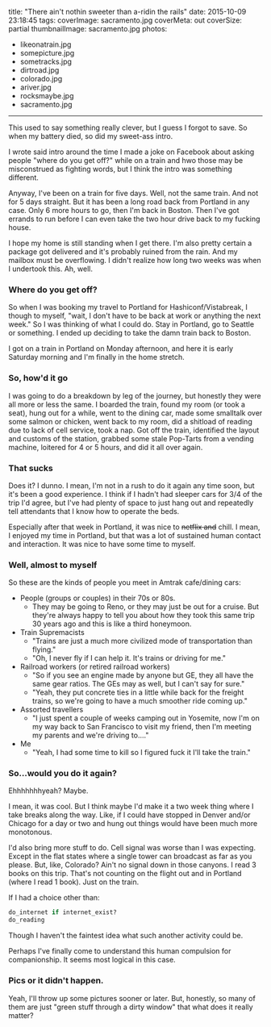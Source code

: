 title: "There ain't nothin sweeter than a-ridin the rails"
date: 2015-10-09 23:18:45
tags:
coverImage: sacramento.jpg
coverMeta: out
coverSize: partial
thumbnailImage: sacramento.jpg
photos:
  - likeonatrain.jpg
  - somepicture.jpg
  - sometracks.jpg
  - dirtroad.jpg
  - colorado.jpg
  - ariver.jpg
  - rocksmaybe.jpg
  - sacramento.jpg
---

This used to say something really clever, but I guess I forgot to save. So when my battery died, so did my sweet-ass intro.

I wrote said intro around the time I made a joke on Facebook about asking people "where do you get off?" while on a train and hwo those may be misconstrued as fighting words, but I think the intro was something different.

Anyway, I've been on a train for five days. Well, not the same train. And not for 5 days straight. But it has been a long road back from Portland in any case. Only 6 more hours to go, then I'm back in Boston. Then I've got errands to run before I can even take the two hour drive back to my fucking house.

I hope my home is still standing when I get there. I'm also pretty certain a package got delivered and it's probably ruined from the rain. And my mailbox must be overflowing. I didn't realize how long two weeks was when I undertook this. Ah, well.

### Where do you get off?

So when I was booking my travel to Portland for Hashiconf/Vistabreak, I though to myself, "wait, I don't have to be back at work or anything the next week." So I was thinking of what I could do. Stay in Portland, go to Seattle or something. I ended up deciding to take the damn train back to Boston.

I got on a train in Portland on Monday afternoon, and here it is early Saturday morning and I'm finally in the home stretch.

### So, how'd it go

I was going to do a breakdown by leg of the journey, but honestly they were all more or less the same. I boarded the train, found my room (or took a seat), hung out for a while, went to the dining car, made some smalltalk over some salmon or chicken, went back to my room, did a shitload of reading due to lack of cell service, took a nap. Got off the train, identified the layout and customs of the station, grabbed some stale Pop-Tarts from a vending machine, loitered for 4 or 5 hours, and did it all over again.

### That sucks

Does it? I dunno. I mean, I'm not in a rush to do it again any time soon, but it's been a good experience. I think if I hadn't had sleeper cars for 3/4 of the trip I'd agree, but I've had plenty of space to just hang out and repeatedly tell attendants that I know how to operate the beds.

Especially after that week in Portland, it was nice to ~~netflix and~~ chill. I mean, I enjoyed my time in Portland, but that was a lot of sustained human contact and interaction. It was nice to have some time to myself.

### Well, almost to myself

So these are the kinds of people you meet in Amtrak cafe/dining cars:

* People (groups or couples) in their 70s or 80s.
    * They may be going to Reno, or they may just be out for a cruise. But they're always happy to tell you about how they took this same trip 30 years ago and this is like a third honeymoon.
* Train Supremacists
    * "Trains are just a much more civilized mode of transportation than flying."
    * "Oh, I never fly if I can help it. It's trains or driving for me."
* Railroad workers (or retired railroad workers)
    * "So if you see an engine made by anyone but GE, they all have the same gear ratios. The GEs may as well, but I can't say for sure."
    * "Yeah, they put concrete ties in a little while back for the freight trains, so we're going to have a much smoother ride coming up."
* Assorted travellers
    * "I just spent a couple of weeks camping out in Yosemite, now I'm on my way back to San Francisco to visit my friend, then I'm meeting my parents and we're driving to...."
* Me
    * "Yeah, I had some time to kill so I figured fuck it I'll take the train."

### So...would you do it again?

Ehhhhhhhyeah? Maybe.

I mean, it was cool. But I think maybe I'd make it a two week thing where I take breaks along the way. Like, if I could have stopped in Denver and/or Chicago for a day or two and hung out things would have been much more monotonous.

I'd also bring more stuff to do. Cell signal was worse than I was expecting. Except in the flat states where a single tower can broadcast as far as you please. But, like, Colorado? Ain't no signal down in those canyons. I read 3 books on this trip. That's not counting on the flight out and in Portland (where I read 1 book). Just on the train.

If I had a choice other than:

```ruby
do_internet if internet_exist?
do_reading
```

Though I haven't the faintest idea what such another activity could be.

Perhaps I've finally come to understand this human compulsion for companionship. It seems most logical in this case.

### Pics or it didn't happen.

Yeah, I'll throw up some pictures sooner or later. But, honestly, so many of them are just "green stuff through a dirty window" that what does it really matter?
